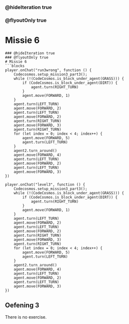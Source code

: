 ### @hideIteration true
### @flyoutOnly true
# Missie 6
```blocks
### @hideIteration true
### @flyoutOnly true
# Missie 6
```blocks
player.onChat("run3wrong", function () {
    Codecosmos.setup_mission3_part3();
    while (!(CodeCosmos.is_block_under_agent(GRASS))) {
        if (CodeCosmos.is_block_under_agent(DIRT)) {
            agent.turn(RIGHT_TURN)
        }
        agent.move(FORWARD, 1)
    }
    agent.turn(LEFT_TURN)
    agent.move(FORWARD, 2)
    agent.turn(LEFT_TURN)
    agent.move(FORWARD, 2)
    agent.turn(RIGHT_TURN)
    agent.move(FORWARD, 3)
    agent.turn(RIGHT_TURN)
    for (let index = 0; index < 4; index++) {
        agent.move(FORWARD, 5)
        agent.turn(LEFT_TURN)
    }
    agent2.turn_around()
    agent.move(FORWARD, 4)
    agent.turn(LEFT_TURN)
    agent.move(FORWARD, 2)
    agent.turn(LEFT_TURN)
    agent.move(FORWARD, 3)
})
```

```template
player.onChat("level3", function () {
    Codecosmos.setup_mission3_part3();
    while (!(CodeCosmos.is_block_under_agent(GRASS))) {
        if (CodeCosmos.is_block_under_agent(DIRT)) {
            agent.turn(RIGHT_TURN)
        }
        agent.move(FORWARD, 1)
    }
    agent.turn(LEFT_TURN)
    agent.move(FORWARD, 2)
    agent.turn(LEFT_TURN)
    agent.move(FORWARD, 2)
    agent.turn(RIGHT_TURN)
    agent.move(FORWARD, 3)
    agent.turn(RIGHT_TURN)
    for (let index = 0; index < 4; index++) {
        agent.move(FORWARD, 5)
        agent.turn(LEFT_TURN)
    }
    agent2.turn_around()
    agent.move(FORWARD, 4)
    agent.turn(LEFT_TURN)
    agent.move(FORWARD, 2)
    agent.turn(LEFT_TURN)
    agent.move(FORWARD, 3)
})
```

## Oefening 3
There is no exercise.
